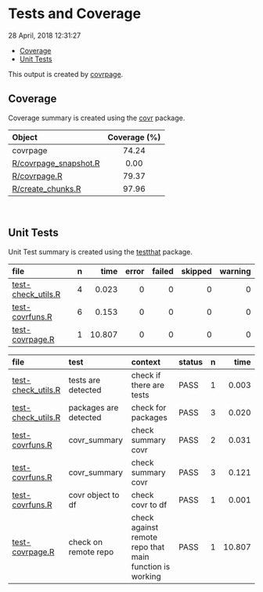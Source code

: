Tests and Coverage
================
28 April, 2018 12:31:27

-   [Coverage](#coverage)
-   [Unit Tests](#unit-tests)

This output is created by [covrpage](https://github.com/yonicd/covrpage).

Coverage
--------

Coverage summary is created using the [covr](https://github.com/r-lib/covr) package.

| Object                                             | Coverage (%) |
|:---------------------------------------------------|:------------:|
| covrpage                                           |     74.24    |
| [R/covrpage\_snapshot.R](../R/covrpage_snapshot.R) |     0.00     |
| [R/covrpage.R](../R/covrpage.R)                    |     79.37    |
| [R/create\_chunks.R](../R/create_chunks.R)         |     97.96    |

<br>

Unit Tests
----------

Unit Test summary is created using the [testthat](https://github.com/r-lib/testthat) package.

| file                                               |    n|    time|  error|  failed|  skipped|  warning|
|:---------------------------------------------------|----:|-------:|------:|-------:|--------:|--------:|
| [test-check\_utils.R](testthat/test-check_utils.R) |    4|   0.023|      0|       0|        0|        0|
| [test-covrfuns.R](testthat/test-covrfuns.R)        |    6|   0.153|      0|       0|        0|        0|
| [test-covrpage.R](testthat/test-covrpage.R)        |    1|  10.807|      0|       0|        0|        0|

| file                                               | test                  | context                                                 | status |    n|    time|
|:---------------------------------------------------|:----------------------|:--------------------------------------------------------|:-------|----:|-------:|
| [test-check\_utils.R](testthat/test-check_utils.R) | tests are detected    | check if there are tests                                | PASS   |    1|   0.003|
| [test-check\_utils.R](testthat/test-check_utils.R) | packages are detected | check for packages                                      | PASS   |    3|   0.020|
| [test-covrfuns.R](testthat/test-covrfuns.R)        | covr\_summary         | check summary covr                                      | PASS   |    2|   0.031|
| [test-covrfuns.R](testthat/test-covrfuns.R)        | covr\_summary         | check summary covr                                      | PASS   |    3|   0.121|
| [test-covrfuns.R](testthat/test-covrfuns.R)        | covr object to df     | check covr to df                                        | PASS   |    1|   0.001|
| [test-covrpage.R](testthat/test-covrpage.R)        | check on remote repo  | check against remote repo that main function is working | PASS   |    1|  10.807|
